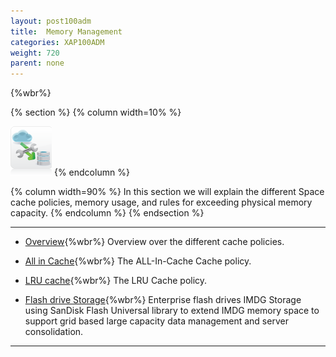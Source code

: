 ```yaml
---
layout: post100adm
title:  Memory Management
categories: XAP100ADM
weight: 720
parent: none
---
```



{%wbr%}


{% section %}
{% column  width=10% %}

![space-document.png](/attachment_files/subject/cache-eviction.png)
{% endcolumn %}

{% column width=90% %}
In this section we will explain the different Space cache policies, memory usage, and rules for exceeding physical memory capacity.
{% endcolumn %}
{% endsection %}



<hr/>

- [Overview](./memory-management-facilities.html){%wbr%}
Overview over the different cache policies.

- [All in Cache](./all-in-cache-cache-policy.html){%wbr%}
The ALL-In-Cache Cache policy.

- [LRU cache](./lru-cache-policy.html){%wbr%}
The LRU Cache policy.


- [Flash drive Storage](./blobstore-cache-policy.html){%wbr%}
Enterprise flash drives IMDG Storage using SanDisk Flash Universal library to extend IMDG memory space to support grid based large capacity data management and server consolidation.


<hr/>